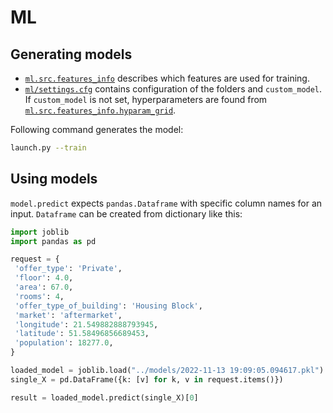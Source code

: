 # ML

## Generating models

- [`ml.src.features_info`](ml/src/features_info.py) describes which features are used for training.
- [`ml/settings.cfg`](ml/settings.cfg) contains configuration of the folders and `custom_model`. If `custom_model` is not set, hyperparameters are found from [`ml.src.features_info.hyparam_grid`](ml/src/features_info.py).

Following command generates the model:

```bash
launch.py --train
```

## Using models

`model.predict` expects `pandas.Dataframe` with specific column names for an input. `Dataframe` can be created from dictionary like this:

```python
import joblib
import pandas as pd

request = {
 'offer_type': 'Private',
 'floor': 4.0,
 'area': 67.0,
 'rooms': 4,
 'offer_type_of_building': 'Housing Block',
 'market': 'aftermarket',
 'longitude': 21.549882888793945,
 'latitude': 51.58496856689453,
 'population': 18277.0,
}

loaded_model = joblib.load("../models/2022-11-13 19:09:05.094617.pkl")
single_X = pd.DataFrame({k: [v] for k, v in request.items()})

result = loaded_model.predict(single_X)[0]
```
